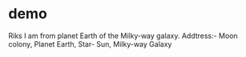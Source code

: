 # demo
Riks
I am from planet Earth of the Milky-way galaxy.
Addtress:-
Moon colony, Planet Earth, Star- Sun, Milky-way Galaxy
